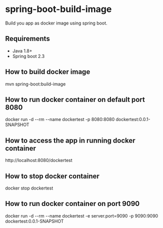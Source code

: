 # spring-boot-build-image
Build you app as docker image using spring boot.

## Requirements
- Java 1.8+
- Spring boot 2.3

## How to build docker image
mvn spring-boot:build-image

## How to run docker container on default port 8080
docker run -d --rm --name dockertest -p 8080:8080 dockertest:0.0.1-SNAPSHOT

## How to access the app in running docker container
http://localhost:8080/dockertest

## How to stop docker container
docker stop dockertest

## How to run docker container on port 9090
docker run -d --rm --name dockertest -e server.port=9090 -p 9090:9090 dockertest:0.0.1-SNAPSHOT
